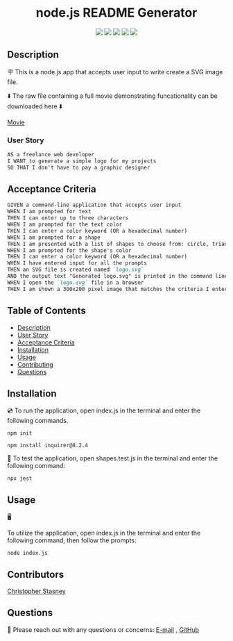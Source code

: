 <h1 align="center">node.js README Generator </h1>
 
<p align="center">
    <img src="https://img.shields.io/badge/Javascript-yellow" />
    <img src="https://img.shields.io/badge/-node.js-green" />
    <img src="https://img.shields.io/badge/-inquirer-red" >
    <img src="https://img.shields.io/badge/-screencastify-blue" />
    <img src="https://img.shields.io/badge/-jest-orange" />
</p>

## Description

🪧 This is a node.js app that accepts user input to write create a SVG image file.

⬇️ The raw file containing a full movie demonstrating funcationality can be downloaded here ⬇️

[Movie](media/video.webm)  

### User Story

```md
AS a freelance web developer
I WANT to generate a simple logo for my projects
SO THAT I don't have to pay a graphic designer
```

## Acceptance Criteria

```md
GIVEN a command-line application that accepts user input
WHEN I am prompted for text
THEN I can enter up to three characters
WHEN I am prompted for the text color
THEN I can enter a color keyword (OR a hexadecimal number)
WHEN I am prompted for a shape
THEN I am presented with a list of shapes to choose from: circle, triangle, and square
WHEN I am prompted for the shape's color
THEN I can enter a color keyword (OR a hexadecimal number)
WHEN I have entered input for all the prompts
THEN an SVG file is created named `logo.svg`
AND the output text "Generated logo.svg" is printed in the command line
WHEN I open the `logo.svg` file in a browser
THEN I am shown a 300x200 pixel image that matches the criteria I entered
```

## Table of Contents
- [Description](#description)
- [User Story](#user-story)
- [Acceptance Criteria](#acceptance-criteria)
- [Installation](#installation)
- [Usage](#usage)
- [Contributing](#contributing)
- [Questions](#questions)

## Installation
💿 To run the application, open index.js in the terminal and enter the following commands.

`npm init`

`npm install inquirer@8.2.4`

🧪 To test the application, open shapes.test.js in the terminal and enter the following command:

`npx jest`

## Usage
🖥️   

To utilize the application, open index.js in the terminal and enter the following command, then follow the prompts:

`node index.js`

## Contributors
[Christopher Stasney](https://github.com/cstasney)

## Questions
📧 Please reach out with any questions or concerns: [E-mail](mailto:cstasney07@gmail.com) , [GitHub](https://github.com/cstasney)<br />



